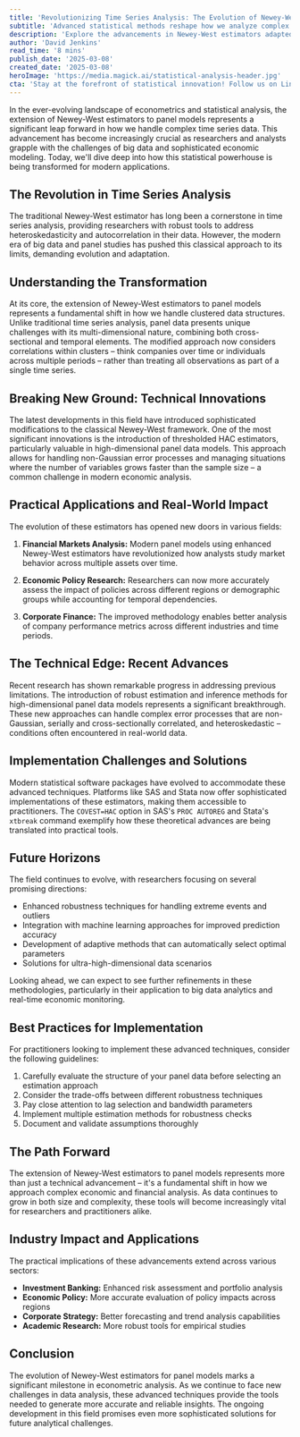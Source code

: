 ```yaml
---
title: 'Revolutionizing Time Series Analysis: The Evolution of Newey-West Estimators in Modern Panel Data Models'
subtitle: 'Advanced statistical methods reshape how we analyze complex economic data'
description: 'Explore the advancements in Newey-West estimators adapted for modern panel data models. Discover how these evolutions enhance time series analysis in the era of big data.'
author: 'David Jenkins'
read_time: '8 mins'
publish_date: '2025-03-08'
created_date: '2025-03-08'
heroImage: 'https://media.magick.ai/statistical-analysis-header.jpg'
cta: 'Stay at the forefront of statistical innovation! Follow us on LinkedIn for regular updates on groundbreaking developments in econometrics and data analysis methodologies.'
---
```


In the ever-evolving landscape of econometrics and statistical analysis, the extension of Newey-West estimators to panel models represents a significant leap forward in how we handle complex time series data. This advancement has become increasingly crucial as researchers and analysts grapple with the challenges of big data and sophisticated economic modeling. Today, we'll dive deep into how this statistical powerhouse is being transformed for modern applications.

## The Revolution in Time Series Analysis

The traditional Newey-West estimator has long been a cornerstone in time series analysis, providing researchers with robust tools to address heteroskedasticity and autocorrelation in their data. However, the modern era of big data and panel studies has pushed this classical approach to its limits, demanding evolution and adaptation.

## Understanding the Transformation

At its core, the extension of Newey-West estimators to panel models represents a fundamental shift in how we handle clustered data structures. Unlike traditional time series analysis, panel data presents unique challenges with its multi-dimensional nature, combining both cross-sectional and temporal elements. The modified approach now considers correlations within clusters – think companies over time or individuals across multiple periods – rather than treating all observations as part of a single time series.

## Breaking New Ground: Technical Innovations

The latest developments in this field have introduced sophisticated modifications to the classical Newey-West framework. One of the most significant innovations is the introduction of thresholded HAC estimators, particularly valuable in high-dimensional panel data models. This approach allows for handling non-Gaussian error processes and managing situations where the number of variables grows faster than the sample size – a common challenge in modern economic analysis.

## Practical Applications and Real-World Impact

The evolution of these estimators has opened new doors in various fields:

1. **Financial Markets Analysis:** Modern panel models using enhanced Newey-West estimators have revolutionized how analysts study market behavior across multiple assets over time.

2. **Economic Policy Research:** Researchers can now more accurately assess the impact of policies across different regions or demographic groups while accounting for temporal dependencies.

3. **Corporate Finance:** The improved methodology enables better analysis of company performance metrics across different industries and time periods.

## The Technical Edge: Recent Advances

Recent research has shown remarkable progress in addressing previous limitations. The introduction of robust estimation and inference methods for high-dimensional panel data models represents a significant breakthrough. These new approaches can handle complex error processes that are non-Gaussian, serially and cross-sectionally correlated, and heteroskedastic – conditions often encountered in real-world data.

## Implementation Challenges and Solutions

Modern statistical software packages have evolved to accommodate these advanced techniques. Platforms like SAS and Stata now offer sophisticated implementations of these estimators, making them accessible to practitioners. The `COVEST=HAC` option in SAS's `PROC AUTOREG` and Stata's `xtbreak` command exemplify how these theoretical advances are being translated into practical tools.

## Future Horizons

The field continues to evolve, with researchers focusing on several promising directions:

- Enhanced robustness techniques for handling extreme events and outliers
- Integration with machine learning approaches for improved prediction accuracy
- Development of adaptive methods that can automatically select optimal parameters
- Solutions for ultra-high-dimensional data scenarios

Looking ahead, we can expect to see further refinements in these methodologies, particularly in their application to big data analytics and real-time economic monitoring.

## Best Practices for Implementation

For practitioners looking to implement these advanced techniques, consider the following guidelines:

1. Carefully evaluate the structure of your panel data before selecting an estimation approach
2. Consider the trade-offs between different robustness techniques
3. Pay close attention to lag selection and bandwidth parameters
4. Implement multiple estimation methods for robustness checks
5. Document and validate assumptions thoroughly

## The Path Forward

The extension of Newey-West estimators to panel models represents more than just a technical advancement – it's a fundamental shift in how we approach complex economic and financial analysis. As data continues to grow in both size and complexity, these tools will become increasingly vital for researchers and practitioners alike.

## Industry Impact and Applications

The practical implications of these advancements extend across various sectors:

- **Investment Banking:** Enhanced risk assessment and portfolio analysis
- **Economic Policy:** More accurate evaluation of policy impacts across regions
- **Corporate Strategy:** Better forecasting and trend analysis capabilities
- **Academic Research:** More robust tools for empirical studies

## Conclusion

The evolution of Newey-West estimators for panel models marks a significant milestone in econometric analysis. As we continue to face new challenges in data analysis, these advanced techniques provide the tools needed to generate more accurate and reliable insights. The ongoing development in this field promises even more sophisticated solutions for future analytical challenges.